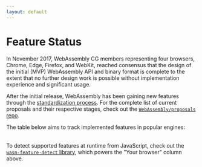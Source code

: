 ```yaml
---
layout: default
---
```


# Feature Status

In November 2017, WebAssembly CG members representing four browsers, Chrome,
Edge, Firefox, and WebKit, reached consensus that the design of the initial
(MVP) WebAssembly API and binary format is complete to the extent that no
further design work is possible without implementation experience and
significant usage.

After the initial release, WebAssembly has been gaining new features through the
[standardization process](https://github.com/WebAssembly/meetings/blob/master/process/phases.md).
For the complete list of current proposals and their respective stages, check
out the
[`WebAssembly/proposals` repo](https://github.com/WebAssembly/proposals).

<!-- Apache License 2.0, https://github.com/Remix-Design/remixicon -->
<template id="support-symbol-yes">
  <svg xmlns="http://www.w3.org/2000/svg" viewBox="0 0 24 24" aria-label="Supported"><path class="svg-stroke" d="M10 15.2 19.2 6l1.4 1.4L10 18l-6.4-6.4L5 10.2Z"/></svg>
</template>
<template id="support-symbol-no">
  <svg xmlns="http://www.w3.org/2000/svg" viewBox="0 0 24 24" aria-label="Not supported"><path class="svg-stroke" d="m12 10.6 5-5 1.4 1.5-5 4.9 5 5-1.4 1.4-5-5-5 5L5.7 17l5-5-5-5 1.5-1.4z"/></svg>
</template>
<template id="support-symbol-flag">
  <svg xmlns="http://www.w3.org/2000/svg" viewBox="0 0 24 24" aria-label="Not supported by default"><path class="svg-stroke" d="M4 17v5H2V3h19.1a.5.5 0 0 1 .5.7L18 10l3.6 6.3a.5.5 0 0 1-.5.7H4zM4 5v10h14.6l-2.9-5 2.9-5H4z"/></svg>
</template>
<template id="support-symbol-unknown">
  <svg xmlns="http://www.w3.org/2000/svg" viewBox="0 0 48 48" aria-label="Unknown"><path class="svg-stroke" d="M24 38a3 3 0 1 1 0 6 3 3 0 0 1 0-6zm0-34a12 12 0 0 1 12 12c0 4.3-1.5 6.6-5.3 9.8-3.9 3.3-4.7 4.8-4.7 8.2h-4c0-5 1.6-7.4 6-11.2 3.1-2.6 4-4 4-6.8a8 8 0 1 0-16 0v2h-4v-2A12 12 0 0 1 24 4z"/></svg>
</template>

<template id="support-symbol-loading">
  <svg xmlns="http://www.w3.org/2000/svg" viewBox="0 0 24 24" aria-label="Loading"><circle fill="#ccc" cx="2" cy="12" r="2"><animate attributeName="opacity" dur="1s" values="0;1;0" repeatCount="indefinite" begin=".1"/></circle><circle fill="#ccc" cx="10" cy="12" r="2"><animate attributeName="opacity" dur="1s" values="0;1;0" repeatCount="indefinite" begin=".2"/></circle><circle fill="#ccc" cx="18" cy="12" r="2"><animate attributeName="opacity" dur="1s" values="0;1;0" repeatCount="indefinite" begin=".3"/></circle></svg>
</template>

The table below aims to track implemented features in popular engines:

<div id="feature-support-scrollbox">
  <table id="feature-support" aria-label="Status of implemented features in popular engines"></table>
</div>
<link rel="preload" href="/features.json" as="fetch">
<script src="/features.js"></script>
<link rel="modulepreload" href="https://unpkg.com/wasm-feature-detect@1/dist/esm/index.js?v=1">
<link rel="modulepreload" href="https://cdn.jsdelivr.net/npm/@floating-ui/dom@1/+esm">

To detect supported features at runtime from JavaScript, check out the
[`wasm-feature-detect` library](https://github.com/GoogleChromeLabs/wasm-feature-detect),
which powers the "Your browser" column above.
